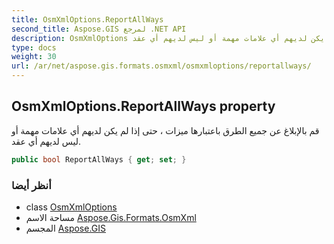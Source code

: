 ```yaml
---
title: OsmXmlOptions.ReportAllWays
second_title: Aspose.GIS لمرجع .NET API
description: OsmXmlOptions ملكية. قم بالإبلاغ عن جميع الطرق باعتبارها ميزات  حتى إذا لم يكن لديهم أي علامات مهمة أو ليس لديهم أي عقد.
type: docs
weight: 30
url: /ar/net/aspose.gis.formats.osmxml/osmxmloptions/reportallways/
---
```

## OsmXmlOptions.ReportAllWays property

قم بالإبلاغ عن جميع الطرق باعتبارها ميزات ، حتى إذا لم يكن لديهم أي علامات مهمة أو ليس لديهم أي عقد.

```csharp
public bool ReportAllWays { get; set; }
```

### أنظر أيضا

* class [OsmXmlOptions](../)
* مساحة الاسم [Aspose.Gis.Formats.OsmXml](../../osmxmloptions/)
* المجسم [Aspose.GIS](../../../)


